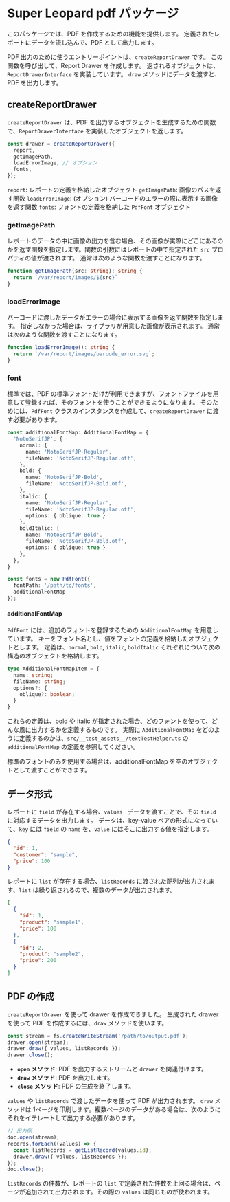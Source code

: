 Super Leopard pdf パッケージ
=========================

このパッケージでは、PDF を作成するための機能を提供します。
定義されたレポートにデータを流し込んで、PDF として出力します。

PDF 出力のために使うエントリーポイントは、`createReportDrawer` です。
この関数を呼び出して、Report Drawer を作成します。
返されるオブジェクトは、`ReportDrawerInterface` を実装しています。
`draw` メソッドにデータを渡すと、PDF を出力します。

createReportDrawer
-------------------

`createReportDrawer` は、PDF を出力するオブジェクトを生成するための関数で、`ReportDrawerInterface` を実装したオブジェクトを返します。

```ts
const drawer = createReportDrawer({
  report,
  getImagePath,
  loadErrorImage, // オプション
  fonts,
});
```

`report`: レポートの定義を格納したオブジェクト
`getImagePath`: 画像のパスを返す関数
`loadErrorImage`: (オプション) バーコードのエラーの際に表示する画像を返す関数
`fonts`: フォントの定義を格納した `PdfFont` オブジェクト

### getImagePath

レポートのデータの中に画像の出力を含む場合、その画像が実際にどこにあるのかを返す関数を指定します。関数の引数にはレポートの中で指定された `src` プロパティの値が渡されます。
通常は次のような関数を渡すことになります。

```ts
function getImagePath(src: string): string {
  return `/var/report/images/${src}`
}
```

### loadErrorImage

バーコードに渡したデータがエラーの場合に表示する画像を返す関数を指定します。
指定しなかった場合は、ライブラリが用意した画像が表示されます。
通常は次のような関数を渡すことになります。

```ts
function loadErrorImage(): string {
  return `/var/report/images/barcode_error.svg`;
}
```

### font

標準では、PDF の標準フォントだけが利用できますが、フォントファイルを用意して登録すれば、そのフォントを使うことができるようになります。
そのためには、`PdfFont` クラスのインスタンスを作成して、`createReportDrawer` に渡す必要があります。

```ts
const additionalFontMap: AdditionalFontMap = {
  'NotoSerifJP': {
    normal: {
      name: 'NotoSerifJP-Regular',
      fileName: 'NotoSerifJP-Regular.otf',
    },
    bold: {
      name: 'NotoSerifJP-Bold',
      fileName: 'NotoSerifJP-Bold.otf',
    },
    italic: {
      name: 'NotoSerifJP-Regular',
      fileName: 'NotoSerifJP-Regular.otf',
      options: { oblique: true }
    },
    boldItalic: {
      name: 'NotoSerifJP-Bold',
      fileName: 'NotoSerifJP-Bold.otf',
      options: { oblique: true }
    },
  },
}

const fonts = new PdfFont({
  fontPath: '/path/to/fonts',
  additionalFontMap 
});
```

#### additionalFontMap

`PdfFont` には、追加のフォントを登録するための `AdditionalFontMap` を用意しています。
キーをフォント名とし、値をフォントの定義を格納したオブジェクトとします。
定義は、`normal`, `bold`, `italic`, `boldItalic` それぞれについて次の構造のオブジェクトを格納します。

```ts
type AdditionalFontMapItem = {
  name: string;
  fileName: string;
  options?: {
    oblique?: boolean;
  }
}
```

これらの定義は、bold や italic が指定された場合、どのフォントを使って、どんな風に出力するかを定義するものです。
実際に `AdditionalFontMap` をどのように定義するのかは、`src/__test_assets__/textTestHelper.ts` の `additionalFontMap` の定義を参照してください。

標準のフォントのみを使用する場合は、additionalFontMap を空のオブジェクトとして渡すことができます。

データ形式
-----------

レポートに `field` が存在する場合、`values ` データを渡すことで、その `field` に対応するデータを出力します。
データは、key-value ペアの形式になっていて、`key` には `field` の `name` を、`value` にはそこに出力する値を指定します。

```json
{
  "id": 1,
  "customer": "sample",
  "price": 100
}
```

レポートに `list` が存在する場合、`listRecords` に渡された配列が出力されます、`list` は繰り返されるので、複数のデータが出力されます。

```json
[
  {
    "id": 1,
    "product": "sample1",
    "price": 100
  },
  {
    "id": 2,
    "product": "sample2",
    "price": 200
  }
]
```

PDF の作成
------------

`createReportDrawer` を使って drawer を作成できました。
生成された drawer を使って PDF を作成するには、`draw` メソッドを使います。

```ts
const stream = fs.createWriteStream('/path/to/output.pdf');
drawer.open(stream);
drawer.draw({ values, listRecords });
drawer.close();
```

- **`open` メソッド**: PDF を出力するストリームと `drawer` を関連付けます。
- **`draw` メソッド**: PDF を出力します。
- **`close` メソッド**: PDF の生成を終了します。

`values` や `listRecords` で渡したデータを使って PDF が出力されます。
`draw` メソッドは 1ページを印刷します。複数ページのデータがある場合は、次のようにそれをイテレートして出力する必要があります。

```ts
// 出力例
doc.open(stream);
records.forEach((values) => {
  const listRecords = getListRecord(values.id);
  drawer.draw({ values, listRecords });
});
doc.close();
```

`listRecords` の件数が、レポートの `list` で定義された件数を上回る場合は、ページが追加されて出力されます。その際の `values` は同じものが使われます。
